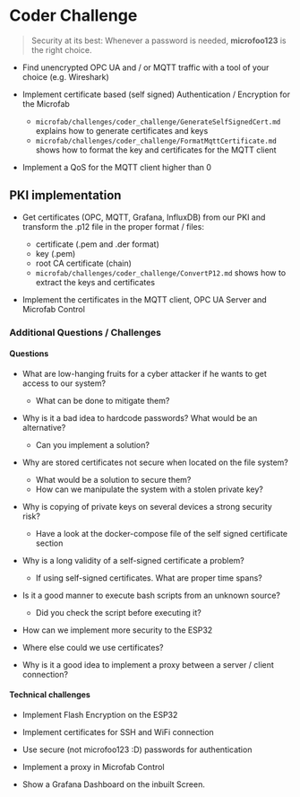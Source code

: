 # Coder Challenge

> Security at its best: Whenever a password is needed, **microfoo123** is the right choice.  

- Find unencrypted OPC UA and / or MQTT traffic with a tool of your choice (e.g. Wireshark)

- Implement certificate based (self signed) Authentication / Encryption for the Microfab
  - `microfab/challenges/coder_challenge/GenerateSelfSignedCert.md` explains how to generate certificates and keys
  - `microfab/challenges/coder_challenge/FormatMqttCertificate.md` shows how to format the key and certificates for the MQTT client

- Implement a QoS for the MQTT client higher than 0

## PKI implementation
- Get certificates (OPC, MQTT, Grafana, InfluxDB) from our PKI and transform the .p12 file in the proper format / files:
  - certificate (.pem and .der format)
  - key (.pem)
  - root CA certificate (chain)
  - `microfab/challenges/coder_challenge/ConvertP12.md` shows how to extract the keys and certificates 

- Implement the certificates in the MQTT client, OPC UA Server and Microfab Control


### Additional Questions / Challenges

#### Questions

- What are low-hanging fruits for a cyber attacker if he wants to get access to our system?
  - What can be done to mitigate them?


- Why is it a bad idea to hardcode passwords? What would be an alternative?
  - Can you implement a solution?
  

- Why are stored certificates not secure when located on the file system?
  - What would be a solution to secure them?
  - How can we manipulate the system with a stolen private key?

- Why is copying of private keys on several devices a strong security risk?
  - Have a look at the docker-compose file of the self signed certificate section

- Why is a long validity of a self-signed certificate a problem?
  - If using self-signed certificates. What are proper time spans?

- Is it a good manner to execute bash scripts from an unknown source? 
  - Did you check the script before executing it?

- How can we implement more security to the ESP32


- Where else could we use certificates?


- Why is it a good idea to implement a proxy between a server / client connection?


#### Technical challenges

- Implement Flash Encryption on the ESP32

- Implement certificates for SSH and WiFi connection

- Use secure (not microfoo123 :D) passwords for authentication

- Implement a proxy in Microfab Control

- Show a Grafana Dashboard on the inbuilt Screen.
